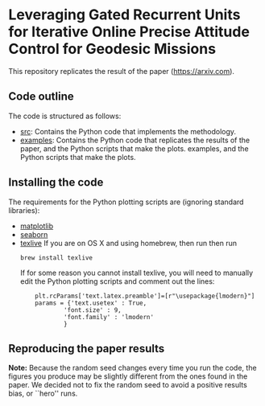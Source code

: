 # Leveraging Gated Recurrent Units for Iterative Online Precise Attitude Control for Geodesic Missions

This repository replicates the result of the paper (https://arxiv.com).

## Code outline

The code is structured as follows:

+ [src](./src): Contains the Python code that implements the methodology.
+ [examples](./examples): Contains the Python code that replicates the results of the paper, and the Python scripts that make the plots.
examples, and the Python scripts that make the plots.

## Installing the code

The requirements for the Python plotting scripts are (ignoring standard libraries):
+ [matplotlib](https://matplotlib.org)
+ [seaborn](https://seaborn.pydata.org)
+ [texlive](https://tug.org/texlive/) If you are on OS X and using homebrew, then run
    then run
    ```
    brew install texlive
    ```
    If for some reason you cannot install texlive, you will need to manually edit the Python plotting scripts and comment out the lines:
    ```
        plt.rcParams['text.latex.preamble']=[r"\usepackage{lmodern}"]
        params = {'text.usetex' : True,
                'font.size' : 9,
                'font.family' : 'lmodern'
                }
    ```

## Reproducing the paper results

**Note:** Because the random seed changes every time you run the code, the figures you produce may be slightly different from the ones found in the paper. We decided not to fix the random seed to avoid a positive results bias, or ``hero'' runs.


